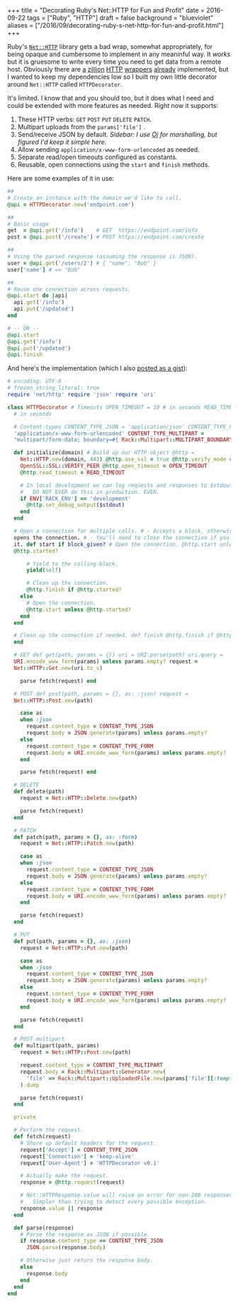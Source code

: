+++
title = "Decorating Ruby's Net::HTTP for Fun and Profit"
date = 2016-09-22
tags = ["Ruby", "HTTP"]
draft = false
background = "blueviolet"
aliases = ["/2016/09/decorating-ruby-s-net-http-for-fun-and-profit.html"]
+++

Ruby's
[`Net::HTTP`](http://ruby-doc.org/stdlib-2.3.1/libdoc/net/http/rdoc/Net/HTTP.html)
library gets a bad wrap, somewhat appropriately, for being opaque and cumbersome
to implement in any meaninful way. It _works_ but it is gruesome to write every
time you need to get data from a remote host. Obviously there are
[a](https://github.com/lostisland/faraday)
[zillion](https://github.com/typhoeus/typhoeus)
[HTTP](https://github.com/jnunemaker/httparty)
[wrappers](https://github.com/taf2/curb)
[already](https://github.com/rest-client/rest-client) implemented, but I wanted
to keep my dependencies low so I built my own little decorator around
`Net::HTTP` called `HTTPDecorator`.

It's limited. I know that and you should too, but it does what I need and could
be extended with more features as needed. Right now it supports:

1. These HTTP verbs: `GET` `POST` `PUT` `DELETE` `PATCH`.
2. Multipart uploads from the `params['file']` .
3. Send/receive JSON by default. _Sidebar: I use
   [Oj](https://github.com/ohler55/oj) for marshalling, but figured I'd keep it
   simple here._
4. Allow sending `application/x-www-form-urlencoded` as needed.
5. Separate read/open timeouts configured as constants.
6. Reusable, open connections using the `start` and `finish` methods.

Here are some examples of it in use:

```ruby
##
# Create an instance with the domain we'd like to call.
@api = HTTPDecorator.new('endpoint.com')

##
# Basic usage
get  = @api.get('/info')    # GET  https://endpoint.com/info
post = @api.post('/create') # POST https://endpoint.com/create

##
# Using the parsed response (assuming the response is JSON).
user = @api.get('/users/2') # { "name": "Bob" }
user['name'] # => "Bob"

##
# Reuse one connection across requests.
@api.start do |api|
  api.get('/info')
  api.put('/updated')
end

# -- OR --
@api.start
@api.get('/info')
@api.put('/updated')
@api.finish
```

And here's the implementation (which I also [posted as a
gist](https://gist.github.com/evanleck/f60b6437ebbbbf96709937804e81d44c)):

```ruby
# encoding: UTF-8
# frozen_string_literal: true
require 'net/http' require 'json' require 'uri'

class HTTPDecorator # Timeouts OPEN_TIMEOUT = 10 # in seconds READ_TIMEOUT = 120
  # in seconds

  # Content-types CONTENT_TYPE_JSON = 'application/json' CONTENT_TYPE_FORM =
  'application/x-www-form-urlencoded' CONTENT_TYPE_MULTIPART =
  "multipart/form-data; boundary=#{ Rack::Multipart::MULTIPART_BOUNDARY }"

  def initialize(domain) # Build up our HTTP object @http =
    Net::HTTP.new(domain, 443) @http.use_ssl = true @http.verify_mode =
    OpenSSL::SSL::VERIFY_PEER @http.open_timeout = OPEN_TIMEOUT
    @http.read_timeout = READ_TIMEOUT

    # In local development we can log requests and responses to $stdout.
    #   DO NOT EVER do this in production. EVER.
    if ENV['RACK_ENV'] == 'development'
      @http.set_debug_output($stdout)
    end
  end

  # Open a connection for multiple calls. # - Accepts a block, otherwise just
  opens the connection. # - You'll need to close the connection if you just open
  it. def start if block_given? # Open the connection. @http.start unless
  @http.started?

      # Yield to the calling block.
      yield(self)

      # Clean up the connection.
      @http.finish if @http.started?
    else
      # Open the connection.
      @http.start unless @http.started?
    end
  end

  # Clean up the connection if needed. def finish @http.finish if @http.started?
  end

  # GET def get(path, params = {}) uri = URI.parse(path) uri.query =
  URI.encode_www_form(params) unless params.empty? request =
  Net::HTTP::Get.new(uri.to_s)

    parse fetch(request) end

  # POST def post(path, params = {}, as: :json) request =
  Net::HTTP::Post.new(path)

    case as
    when :json
      request.content_type = CONTENT_TYPE_JSON
      request.body = JSON.generate(params) unless params.empty?
    else
      request.content_type = CONTENT_TYPE_FORM
      request.body = URI.encode_www_form(params) unless params.empty?
    end

    parse fetch(request) end

  # DELETE
  def delete(path)
    request = Net::HTTP::Delete.new(path)

    parse fetch(request)
  end

  # PATCH
  def patch(path, params = {}, as: :form)
    request = Net::HTTP::Patch.new(path)

    case as
    when :json
      request.content_type = CONTENT_TYPE_JSON
      request.body = JSON.generate(params) unless params.empty?
    else
      request.content_type = CONTENT_TYPE_FORM
      request.body = URI.encode_www_form(params) unless params.empty?
    end

    parse fetch(request)
  end

  # PUT
  def put(path, params = {}, as: :json)
    request = Net::HTTP::Put.new(path)

    case as
    when :json
      request.content_type = CONTENT_TYPE_JSON
      request.body = JSON.generate(params) unless params.empty?
    else
      request.content_type = CONTENT_TYPE_FORM
      request.body = URI.encode_www_form(params) unless params.empty?
    end

    parse fetch(request)
  end

  # POST multipart
  def multipart(path, params)
    request = Net::HTTP::Post.new(path)

    request.content_type = CONTENT_TYPE_MULTIPART
    request.body = Rack::Multipart::Generator.new(
      'file' => Rack::Multipart::UploadedFile.new(params['file'][:tempfile].path, params['file'][:type])
    ).dump

    parse fetch(request)
  end

  private

  # Perform the request.
  def fetch(request)
    # Shore up default headers for the request.
    request['Accept'] = CONTENT_TYPE_JSON
    request['Connection'] = 'keep-alive'
    request['User-Agent'] = 'HTTPDecorator v0.1'

    # Actually make the request.
    response = @http.request(request)

    # Net::HTTPResponse.value will raise an error for non-200 responses.
    #   Simpler than trying to detect every possible exception.
    response.value || response
  end

  def parse(response)
    # Parse the response as JSON if possible.
    if response.content_type == CONTENT_TYPE_JSON
      JSON.parse(response.body)

    # Otherwise just return the response body.
    else
      response.body
    end
  end
end
```
